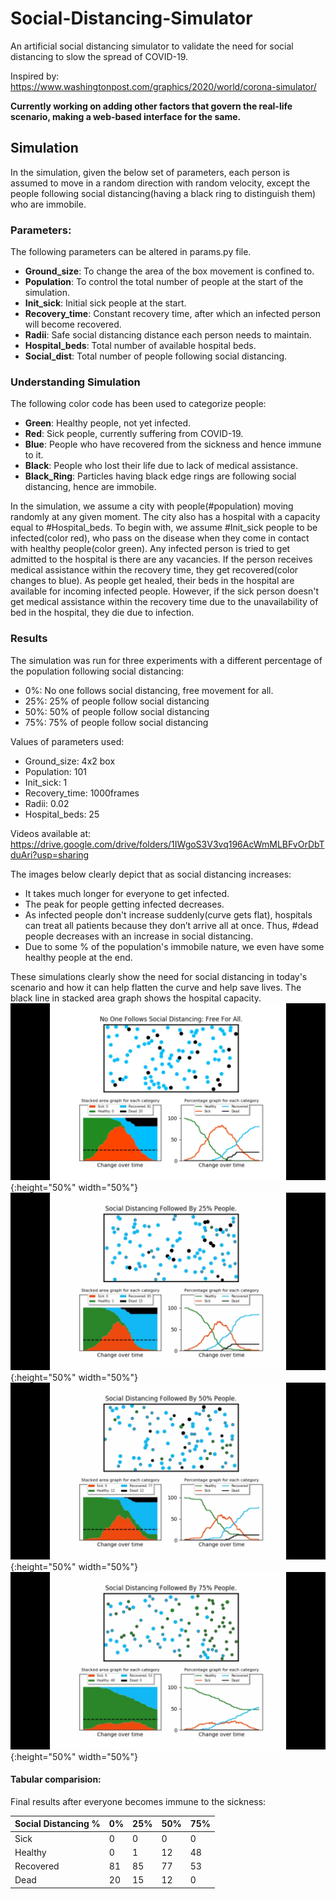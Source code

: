 # Social-Distancing-Simulator
An artificial social distancing simulator to validate the need for social distancing to slow the spread of COVID-19.

Inspired by: https://www.washingtonpost.com/graphics/2020/world/corona-simulator/

__Currently working on adding other factors that govern the real-life scenario, making a web-based interface for the same.__

## Simulation 
In the simulation, given the below set of parameters, each person is assumed to move in a random direction with random velocity, except the people following social distancing(having a black ring to distinguish them) who are immobile. 

### Parameters:
The following parameters can be altered in params.py file.
* __Ground_size__: To change the area of the box movement is confined to.
* __Population__: To control the total number of people at the start of the simulation.
* __Init_sick__: Initial sick people at the start.
* __Recovery_time__: Constant recovery time, after which an infected person will become recovered.
* __Radii__: Safe social distancing distance each person needs to maintain.
* __Hospital_beds__: Total number of available hospital beds.
* __Social_dist__: Total number of people following social distancing.

### Understanding Simulation
The following color code has been used to categorize people:
* __Green__: Healthy people, not yet infected.
* __Red__: Sick people, currently suffering from COVID-19.
* __Blue__: People who have recovered from the sickness and hence immune to it.
* __Black__: People who lost their life due to lack of medical assistance.
* __Black_Ring__: Particles having black edge rings are following social distancing, hence are immobile.

In the simulation, we assume a city with people(#population) moving randomly at any given moment. The city also has a hospital with a capacity equal to #Hospital_beds. 
To begin with, we assume #Init_sick people to be infected(color red), who pass on the disease when they come in contact with healthy people(color green). Any infected person is tried to get admitted to the hospital is there are any vacancies. If the person receives medical assistance within the recovery time, they get recovered(color changes to blue). As people get healed, their beds in the hospital are available for incoming infected people.
However, if the sick person doesn't get medical assistance within the recovery time due to the unavailability of bed in the hospital, they die due to infection.

### Results
The simulation was run for three experiments with a different percentage of the population following social distancing:
* 0%: No one follows social distancing, free movement for all.
* 25%: 25% of people follow social distancing
* 50%: 50% of people follow social distancing
* 75%: 75% of people follow social distancing

Values of parameters used:
* Ground_size: 4x2 box
* Population: 101
* Init_sick: 1
* Recovery_time: 1000frames
* Radii: 0.02
* Hospital_beds: 25

Videos available at: https://drive.google.com/drive/folders/1IWgoS3V3vq196AcWmMLBFvOrDbTduAri?usp=sharing

The images below clearly depict that as social distancing increases:
* It takes much longer for everyone to get infected.
* The peak for people getting infected decreases.
* As infected people don't increase suddenly(curve gets flat), hospitals can treat all patients because they don’t arrive all at once. Thus, #dead people decreases with an increase in social distancing.
* Due to some % of the population's immobile nature, we even have some healthy people at the end.

These simulations clearly show the need for social distancing in today's scenario and how it can help flatten the curve and help save lives.
The black line in stacked area graph shows the hospital capacity.
![0% social distancing](/images/final_0.png){:height="50%" width="50%"}
![25% social distancing](/images/final_25.png){:height="50%" width="50%"}
![50% social distancing](/images/final_50.png){:height="50%" width="50%"}
![75% social distancing](/images/final_75.png){:height="50%" width="50%"}

#### Tabular comparision:
Final results after everyone becomes immune to the sickness:

Social Distancing % | 0% | 25% | 50% |75%
------------ | -------------|------------ | -------------|------------ 
Sick | 0 | 0 | 0 | 0 
Healthy | 0 | 1 |12| 48
Recovered| 81 | 85 |77|53
Dead | 20 | 15 |12|0


